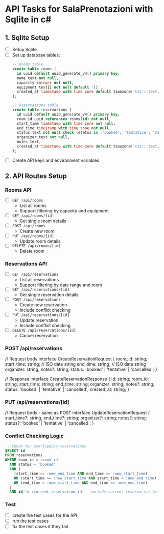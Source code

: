 # API Tasks for SalaPrenotazioni with Sqlite in c#

## 1. Sqlite Setup
- [ ] Setup Sqlite
- [ ] Set up database tables:
  ```sql
  -- Rooms table
  create table rooms (
    id uuid default uuid_generate_v4() primary key,
    name text not null,
    capacity integer not null,
    equipment text[] not null default '{}',
    created_at timestamp with time zone default timezone('utc'::text, now()) not null
  );

  -- Reservations table
  create table reservations (
    id uuid default uuid_generate_v4() primary key,
    room_id uuid references rooms(id) not null,
    start_time timestamp with time zone not null,
    end_time timestamp with time zone not null,
    status text not null check (status in ('booked', 'tentative', 'cancelled')),
    organizer text not null,
    notes text,
    created_at timestamp with time zone default timezone('utc'::text, now()) not null
  );
  ```
- [ ] Create API keys and environment variables

## 2. API Routes Setup

### Rooms API
- [ ] `GET /api/rooms`
  - List all rooms
  - Support filtering by capacity and equipment
- [ ] `GET /api/rooms/[id]`
  - Get single room details
- [ ] `POST /api/rooms`
  - Create new room
- [ ] `PUT /api/rooms/[id]`
  - Update room details
- [ ] `DELETE /api/rooms/[id]`
  - Delete room

### Reservations API
- [ ] `GET /api/reservations`
  - List all reservations
  - Support filtering by date range and room
- [ ] `GET /api/reservations/[id]`
  - Get single reservation details
- [ ] `POST /api/reservations`
  - Create new reservation
  - Include conflict checking
- [ ] `PUT /api/reservations/[id]`
  - Update reservation
  - Include conflict checking
- [ ] `DELETE /api/reservations/[id]`
  - Cancel reservation

### POST /api/reservations
// Request body
interface CreateReservationRequest {
  room_id: string;
  start_time: string;  // ISO date string
  end_time: string;    // ISO date string
  organizer: string;
  notes?: string;
  status: 'booked' | 'tentative' | 'cancelled';
}

// Response
interface CreateReservationResponse {
  id: string;
  room_id: string;
  start_time: string;
  end_time: string;
  organizer: string;
  notes?: string;
  status: 'booked' | 'tentative' | 'cancelled';
  created_at: string;
}

### PUT /api/reservations/[id]
// Request body - same as POST
interface UpdateReservationRequest {
  start_time?: string;
  end_time?: string;
  organizer?: string;
  notes?: string;
  status?: 'booked' | 'tentative' | 'cancelled';
}

### Conflict Checking Logic
```sql
-- Check for overlapping reservations
SELECT id 
FROM reservations 
WHERE room_id = :room_id 
  AND status = 'booked'
  AND (
    (start_time <= :new_end_time AND end_time >= :new_start_time)
    OR (start_time >= :new_start_time AND start_time < :new_end_time)
    OR (end_time > :new_start_time AND end_time <= :new_end_time)
  )
  AND id != :current_reservation_id -- exclude current reservation for updates
```

### Test
- [ ] create the test cases for the API
- [ ] run the test cases
- [ ] fix the test cases if they fail